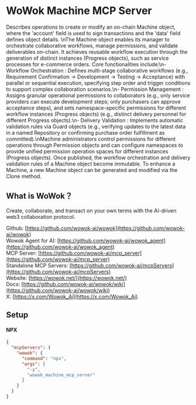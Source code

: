 # WoWok Machine MCP Server
Describes operations to create or modify an on-chain Machine object, where the 'account' field is used to sign transactions and the 'data' field defines object details. \nThe Machine object enables its manager to orchestrate collaborative workflows, manage permissions, and validate deliverables on-chain. It achieves reusable workflow execution through the generation of distinct instances (Progress objects), such as service processes for e-commerce orders. Core functionalities include:\n- Workflow Orchestration : Defines multi-stage collaborative workflows (e.g., Requirement Confirmation → Development → Testing → Acceptance) with parallel or sequential execution, specifying step order and trigger conditions to support complex collaboration scenarios.\n- Permission Management : Assigns granular operational permissions to collaborators (e.g., only service providers can execute development steps; only purchasers can approve acceptance steps), and sets namespace-specific permissions for different workflow instances (Progress objects) (e.g., distinct delivery personnel for different Progress objects).\n- Delivery Validation : Implements automatic validation rules via Guard objects (e.g., verifying updates to the latest data in a named Repository or confirming purchase order fulfillment as committed).\nMachine administrators control permissions for different operations through Permission objects and can configure namespaces to provide unified permission operation spaces for different instances (Progress objects). Once published, the workflow orchestration and delivery validation rules of a Machine object become immutable. To enhance a Machine, a new Machine object can be generated and modified via the Clone method.

## What is WoWok？
Create, collaborate, and transact on your own terms with the AI-driven web3 collaboration protocol.

Github: [https://github.com/wowok-ai/wowok](https://github.com/wowok-ai/wowok)   
Wowok Agent for AI: [https://github.com/wowok-ai/wowok_agent](https://github.com/wowok-ai/wowok_agent)   
MCP Server: [https://github.com/wowok-ai/mcp_server](https://github.com/wowok-ai/mcp_server)   
Standalone MCP Servers: [https://github.com/wowok-ai/mcpServers](https://github.com/wowok-ai/mcpServers)   
Website: [https://wowok.net/](https://wowok.net/)   
Docs: [https://github.com/wowok-ai/wowok/wiki](https://github.com/wowok-ai/wowok/wiki)   
X: [https://x.com/Wowok_Ai](https://x.com/Wowok_Ai)


## Setup   
#### NPX   
```json
{
  "mcpServers": {
    "wowok": {
      "command": "npx",
      "args": [
        "-y",
        "wowok_machine_mcp_server"
      ]
    }
  }
}
```